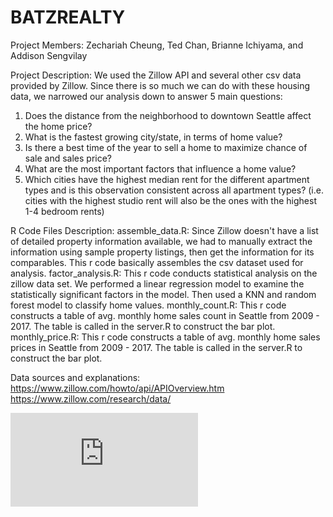 # BATZREALTY

Project Members: Zechariah Cheung, Ted Chan, Brianne Ichiyama, and Addison Sengvilay

Project Description:
We used the Zillow API and several other csv data provided by Zillow. Since there is so much we can do with these housing data, we narrowed our analysis down to answer 5 main questions:
1. Does the distance from the neighborhood to downtown Seattle affect the home price?
2. What is the fastest growing city/state, in terms of home value?
3. Is there a best time of the year to sell a home to maximize chance of sale and sales price?
4. What are the most important factors that influence a home value?
5. Which cities have the highest median rent for the different apartment types and is this observation consistent across all apartment types? (i.e. cities with the highest studio rent will also be the ones with the highest 1-4 bedroom rents)

R Code Files Description:
assemble_data.R: Since Zillow doesn't have a list of detailed property information available, we had to manually extract the information using sample property listings, then get the information for its comparables. This r code basically assembles the csv dataset used for analysis.
factor_analysis.R: This r code conducts statistical analysis on the zillow data set. We performed a linear regression model to examine the statistically significant factors in the model. Then used a KNN and random forest model to classify home values.
monthly_count.R: This r code constructs a table of avg. monthly home sales count in Seattle from 2009 - 2017. The table is called in the server.R to construct the bar plot.
monthly_price.R: This r code constructs a table of avg. monthly home sales prices in Seattle from 2009 - 2017. The table is called in the server.R to construct the bar plot.


Data sources and explanations:
https://www.zillow.com/howto/api/APIOverview.htm
https://www.zillow.com/research/data/

![alt text](https://www.zillow.com/widgets/GetVersionedResource.htm?path=/static/logos/Zillowlogo_200x50.gif)
